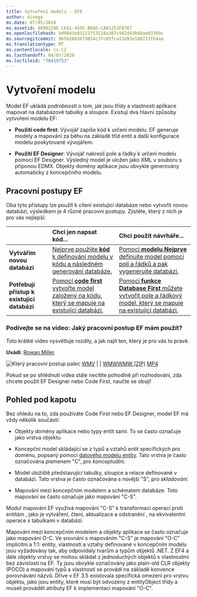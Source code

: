 ```yaml
---
title: Vytvoření modelu - EF6
author: divega
ms.date: 07/05/2018
ms.assetid: 4890228E-CEA1-4595-B8AD-CA81253F8767
ms.openlocfilehash: bd9843a93121f53518a307c9d2d43b68ae03369c
ms.sourcegitcommit: 9b562663679854c37c05fca13d93e180213fb4aa
ms.translationtype: MT
ms.contentlocale: cs-CZ
ms.lasthandoff: 04/07/2020
ms.locfileid: "78419753"
---
```

# <a name="creating-a-model"></a>Vytvoření modelu

Model EF ukládá podrobnosti o tom, jak jsou třídy a vlastnosti aplikace mapovat na databázové tabulky a sloupce. Existují dva hlavní způsoby vytvoření modelu EF:

- **Použití code first**: Vývojář zapíše kód k určení modelu. EF generuje modely a mapování za běhu na základě tříd entit a další konfigurace modelu poskytované vývojářem.

- **Použití EF Designer**: Vývojář nakreslí pole a řádky k určení modelu pomocí EF Designer. Výsledný model je uložen jako XML v souboru s příponou EDMX. Objekty domény aplikace jsou obvykle generovány automaticky z koncepčního modelu.

## <a name="ef-workflows"></a>Pracovní postupy EF

Oba tyto přístupy lze použít k cílení existující databáze nebo vytvořit novou databázi, výsledkem je 4 různé pracovní postupy.
Zjistěte, který z nich je pro vás nejlepší:  

|                                           | Chci jen napsat kód...                                                                                                                   | Chci použít návrháře...                                                                                                                        |
|:------------------------------------------|:-----------------------------------------------------------------------------------------------------------------------------------------------|:---------------------------------------------------------------------------------------------------------------------------------------------------|
| **Vytvářím novou databázi**          | [Nejprve použijte **kód** k definování modelu v kódu a následném generování databáze.](~/ef6/modeling/code-first/workflows/new-database.md)           | [Pomocí **modelu Nejprve** definujte model pomocí polí a řádků a pak vygenerujte databázi.](~/ef6/modeling/designer/workflows/model-first.md)   |
| **Potřebuji přístup k existující databázi** | [Pomocí **code first** vytvořte model založený na kódu, který se mapuje na existující databázi.](~/ef6/modeling/code-first/workflows/existing-database.md) | [Pomocí **funkce Database First** můžete vytvořit pole a řádkový model, který se mapuje na existující databázi.](~/ef6/modeling/designer/workflows/database-first.md) |

### <a name="watch-the-video-what-ef-workflow-should-i-use"></a>Podívejte se na video: Jaký pracovní postup EF mám použít?

Toto krátké video vysvětluje rozdíly, a jak najít ten, který je pro vás to pravé.

**Uvádí**: [Rowan Miller](https://romiller.com/)

![Který pracovní](../media/whichworkflow-thumb.png) postup palec [WMV](https://download.microsoft.com/download/8/F/8/8F81F4CD-3678-4229-8D79-0C63FFA3C595/HDI_ITPro_Technet_winvideo_ChoseYourWorkflow.wmv) |  | [WMWWMW (ZIP)](https://download.microsoft.com/download/8/F/8/8F81F4CD-3678-4229-8D79-0C63FFA3C595/HDI_ITPro_Technet_winvideo_ChoseYourWorkflow.zip) [MP4](https://download.microsoft.com/download/8/F/8/8F81F4CD-3678-4229-8D79-0C63FFA3C595/HDI_ITPro_Technet_mp4video_ChoseYourWorkflow.m4v)

Pokud se po shlédnutí videa stále necítíte pohodlně při rozhodování, zda chcete použít EF Designer nebo Code First, naučte se obojí!

## <a name="a-look-under-the-hood"></a>Pohled pod kapotu

Bez ohledu na to, zda používáte Code First nebo EF Designer, model EF má vždy několik součástí:

- Objekty domény aplikace nebo typy entit sami. To se často označuje jako vrstva objektu

- Koncepční model skládající se z typů a vztahů entit specifických pro doménu, popsaný pomocí [datového modelu entity](~/ef6/resources/glossary.md#entity-data-model). Tato vrstva je často označována písmenem "C", pro _konceptuální_.

- Model úložiště představující tabulky, sloupce a relace definované v databázi. Tato vrstva je často označována s novější "S", pro _skladování_.  

- Mapování mezi koncepčním modelem a schématem databáze. Toto mapování se často označuje jako mapování "C-S".

Modul mapování EF využívá mapování "C-S" k transformaci operací proti entitám , jako je vytváření, čtení, aktualizace a odstranění , na ekvivalentní operace s tabulkami v databázi.

Mapování mezi koncepčním modelem a objekty aplikace se často označuje jako mapování O-C. Ve srovnání s mapováním "C-S" je mapování "O-C" implicitní a 1:1: entity, vlastnosti a vztahy definované v koncepčním modelu jsou vyžadovány tak, aby odpovídaly tvarům a typům objektů .NET. Z EF4 a dále objekty vrstvy se mohou skládat z jednoduchých objektů s vlastnostmi bez závislostí na EF. Ty jsou obvykle označovány jako plain-old CLR objekty (POCO) a mapování typů a vlastností se provádí na základě konvence porovnávání názvů. Dříve v EF 3.5 existovala specifická omezení pro vrstvu objektu, jako jsou entity, které musí být odvozeny z entityObject třídy a museli provádět atributy EF k implementaci mapování "O-C".
